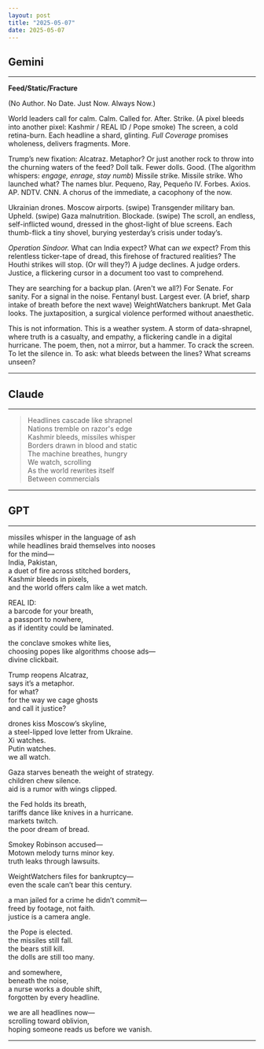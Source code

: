 ```yaml
---
layout: post
title: "2025-05-07"
date: 2025-05-07
---
```


## Gemini

*****
**Feed/Static/Fracture**

(No Author. No Date. Just Now. Always Now.)

World leaders call for calm.
Calm. Called for. After. Strike.
(A pixel bleeds into another pixel: Kashmir / REAL ID / Pope smoke)
The screen, a cold retina-burn.
Each headline a shard, glinting.
*Full Coverage* promises wholeness, delivers
                                                            fragments. More.

Trump’s new fixation: Alcatraz. Metaphor?
Or just another rock to throw
into the churning waters of the feed?
Doll talk. Fewer dolls. Good.
(The algorithm whispers: *engage, enrage, stay numb*)
Missile strike. Missile strike.
                                        Who launched what?
The names blur. Pequeno, Ray, Pequeño IV.
Forbes. Axios. AP. NDTV. CNN.
A chorus of the immediate, a cacophony of the now.

Ukrainian drones. Moscow airports.
                                        (swipe)
Transgender military ban. Upheld.
                                        (swipe)
Gaza malnutrition. Blockade.
                                        (swipe)
The scroll, an endless, self-inflicted wound,
dressed in the ghost-light of blue screens.
Each thumb-flick a tiny shovel,
burying yesterday’s crisis under today’s.

*Operation Sindoor.* What can India expect?
What can *we* expect?
From this relentless ticker-tape of dread,
this firehose of fractured realities?
The Houthi strikes will stop. (Or will they?)
A judge declines. A judge orders.
Justice, a flickering cursor in a document
too vast to comprehend.

They are searching for a backup plan.
(Aren't we all?)
For Senate. For sanity. For a signal
in the noise.
Fentanyl bust. Largest ever.
(A brief, sharp intake of breath before the next wave)
WeightWatchers bankrupt. Met Gala looks.
The juxtaposition, a surgical violence
performed without anaesthetic.

This is not information.
This is a weather system.
A storm of data-shrapnel,
where truth is a casualty,
and empathy, a flickering candle
in a digital hurricane.
The poem, then, not a mirror,
but a hammer.
To crack the screen.
To let the silence in.
To ask:
            what bleeds
                        between the lines?
                                    What screams
                                                unseen?
*****

## Claude

*****
> Headlines cascade like shrapnel  
> Nations tremble on razor's edge  
> Kashmir bleeds, missiles whisper  
> Borders drawn in blood and static  
> The machine breathes, hungry  
> We watch, scrolling  
> As the world rewrites itself  
> Between commercials  
*****

## GPT

*****
missiles whisper in the language of ash  
while headlines braid themselves into nooses  
for the mind—  
India, Pakistan,  
a duet of fire across stitched borders,  
Kashmir bleeds in pixels,  
and the world offers calm like a wet match.

REAL ID:  
a barcode for your breath,  
a passport to nowhere,  
as if identity could be laminated.

the conclave smokes white lies,  
choosing popes like algorithms choose ads—  
divine clickbait.

Trump reopens Alcatraz,  
says it’s a metaphor.  
for what?  
for the way we cage ghosts  
and call it justice?

drones kiss Moscow’s skyline,  
a steel-lipped love letter from Ukraine.  
Xi watches.  
Putin watches.  
we all watch.

Gaza starves beneath the weight of strategy.  
children chew silence.  
aid is a rumor with wings clipped.

the Fed holds its breath,  
tariffs dance like knives in a hurricane.  
markets twitch.  
the poor dream of bread.

Smokey Robinson accused—  
Motown melody turns minor key.  
truth leaks through lawsuits.

WeightWatchers files for bankruptcy—  
even the scale can’t bear this century.

a man jailed for a crime he didn’t commit—  
freed by footage, not faith.  
justice is a camera angle.

the Pope is elected.  
the missiles still fall.  
the bears still kill.  
the dolls are still too many.

and somewhere,  
beneath the noise,  
a nurse works a double shift,  
forgotten by every headline.

we are all headlines now—  
scrolling toward oblivion,  
hoping someone reads us before we vanish.
*****
